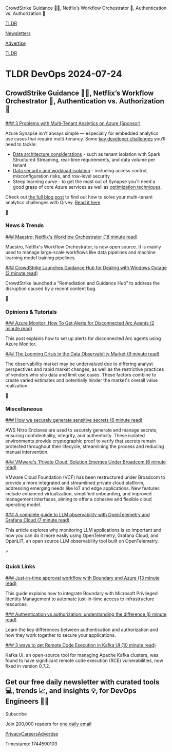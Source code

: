 CrowdStrike Guidance 🧑‍🏫, Netflix’s Workflow Orchestrator 👷, Authentication vs. Authorization 🥷

[TLDR](/)

[Newsletters](/newsletters)

[Advertise](https://advertise.tldr.tech/)

[TLDR](/)

# TLDR DevOps 2024-07-24

## CrowdStrike Guidance 🧑‍🏫, Netflix’s Workflow Orchestrator 👷, Authentication vs. Authorization 🥷

### 

[### 3 Problems with Multi-Tenant Analytics on Azure (Sponsor)](https://qrvey.com/blog/3-challenges-multi-tenant-analytics-on-azure/?utm_campaign=TLDR%20Newsletter%20Sponsorships&amp;utm_source=tldr-devops&amp;utm_medium=newsletter&amp;utm_term=primary&amp;utm_content=azure)

Azure Synapse isn't always simple — especially for embedded analytics use cases that require multi-tenancy. Some [key developer challenges](https://qrvey.com/blog/3-challenges-multi-tenant-analytics-on-azure/?utm_campaign=TLDR%20Newsletter%20Sponsorships&utm_source=tldr-devops&utm_medium=newsletter&utm_term=primary&utm_content=azure) you'll need to tackle:

* [Data architecture considerations](https://qrvey.com/blog/3-challenges-multi-tenant-analytics-on-azure/?utm_campaign=TLDR%20Newsletter%20Sponsorships&utm_source=tldr-devops&utm_medium=newsletter&utm_term=primary&utm_content=azure) - such as tenant isolation with Spark Structured Streaming, real-time requirements, and data volume per tenant
* [Data security and workload isolation](https://qrvey.com/blog/3-challenges-multi-tenant-analytics-on-azure/?utm_campaign=TLDR%20Newsletter%20Sponsorships&utm_source=tldr-devops&utm_medium=newsletter&utm_term=primary&utm_content=azure) - including access control, misconfiguration risks, and row-level security
* Steep learning curve - to get the most out of Synapse you'll need a good grasp of core Azure services as well as [optimization techniques](https://qrvey.com/blog/3-challenges-multi-tenant-analytics-on-azure/?utm_campaign=TLDR%20Newsletter%20Sponsorships&utm_source=tldr-devops&utm_medium=newsletter&utm_term=primary&utm_content=azure).

Check out [the full blog post](https://qrvey.com/blog/3-challenges-multi-tenant-analytics-on-azure/?utm_campaign=TLDR%20Newsletter%20Sponsorships&utm_source=tldr-devops&utm_medium=newsletter&utm_term=primary&utm_content=azure) to find out how to solve your multi-tenant analytics challenges with Qrvey. [Read it here](https://qrvey.com/blog/3-challenges-multi-tenant-analytics-on-azure/?utm_campaign=TLDR%20Newsletter%20Sponsorships&utm_source=tldr-devops&utm_medium=newsletter&utm_term=primary&utm_content=azure)

📱

### News & Trends

[### Maestro: Netflix's Workflow Orchestrator (18 minute read)](https://netflixtechblog.com/maestro-netflixs-workflow-orchestrator-ee13a06f9c78?utm_source=tldrdevops)

Maestro, Netflix's Workflow Orchestrator, is now open source. It is mainly used to manage large-scale workflows like data pipelines and machine learning model training pipelines.

[### CrowdStrike Launches Guidance Hub for Dealing with Windows Outage (2 minute read)](https://build5nines.com/crowdstrike-launches-guidance-hub-for-dealing-with-windows-outage/?utm_source=tldrdevops)

CrowdStrike launched a “Remediation and Guidance Hub” to address the disruption caused by a recent content bug.

🚀

### Opinions & Tutorials

[### Azure Monitor: How To Get Alerts for Disconnected Arc Agents (2 minute read)](https://techcommunity.microsoft.com/t5/core-infrastructure-and-security/azure-monitor-how-to-get-alerts-for-disconnected-arc-agents/ba-p/4192847?utm_source=tldrdevops)

This post explains how to set up alerts for disconnected Arc agents using Azure Monitor.

[### The Looming Crisis in the Data Observability Market (9 minute read)](https://thenewstack.io/the-looming-crisis-in-the-data-observability-market/?utm_source=tldrdevops)

The observability market may be undervalued due to differing analyst perspectives and rapid market changes, as well as the restrictive practices of vendors who silo data and limit use cases. These factors combine to create varied estimates and potentially hinder the market's overall value realization.

🎁

### Miscellaneous

[### How we securely generate sensitive secrets (6 minute read)](https://monzo.com/blog/how-we-securely-generate-sensitive-secrets?utm_source=tldrdevops)

AWS Nitro Enclaves are used to securely generate and manage secrets, ensuring confidentiality, integrity, and authenticity. These isolated environments provide cryptographic proof to verify that secrets remain protected throughout their lifecycle, streamlining the process and reducing manual intervention.

[### VMware's ‘Private Cloud' Solution Emerges Under Broadcom (6 minute read)](https://thenewstack.io/vmwares-private-cloud-solution-emerges-under-broadcom/?utm_source=tldrdevops)

VMware Cloud Foundation (VCF) has been restructured under Broadcom to provide a more integrated and streamlined private cloud platform, addressing emerging needs like IoT and edge applications. New features include enhanced virtualization, simplified onboarding, and improved management interfaces, aiming to offer a cohesive and flexible cloud operating model.

[### A complete guide to LLM observability with OpenTelemetry and Grafana Cloud (7 minute read)](https://grafana.com/blog/2024/07/18/a-complete-guide-to-llm-observability-with-opentelemetry-and-grafana-cloud/?utm_source=tldrdevops)

This article explores why monitoring LLM applications is so important and how you can do it more easily using OpenTelemetry, Grafana Cloud, and OpenLIT, an open source LLM observability tool built on OpenTelemetry.

⚡️

### Quick Links

[### Just-in-time approval workflow with Boundary and Azure (13 minute read)](https://www.hashicorp.com/blog/just-in-time-approval-workflow-with-boundary-and-azure?utm_source=tldrdevops)

This guide explains how to integrate Boundary with Microsoft Privileged Identity Management to automate just-in-time access to infrastructure resources.

[### Authentication vs authorization: understanding the difference (6 minute read)](https://www.cncf.io/blog/2024/07/23/authentication-vs-authorization-understanding-the-difference/?utm_source=tldrdevops)

Learn the key differences between authentication and authorization and how they work together to secure your applications.

[### 3 ways to get Remote Code Execution in Kafka UI (10 minute read)](https://github.blog/security/vulnerability-research/3-ways-to-get-remote-code-execution-in-kafka-ui/?utm_source=tldrdevops)

Kafka UI, an open-source tool for managing Apache Kafka clusters, was found to have significant remote code execution (RCE) vulnerabilities, now fixed in version 0.7.2.

## Get our free daily newsletter with curated tools 💻, trends 📈, and insights 💡, for DevOps Engineers 👨‍💻

Subscribe

Join 200,000 readers for [one daily email](/api/latest/devops)

[Privacy](/privacy)[Careers](https://jobs.ashbyhq.com/tldr.tech)[Advertise](/devops/advertise)

Timestamp: 1744590103